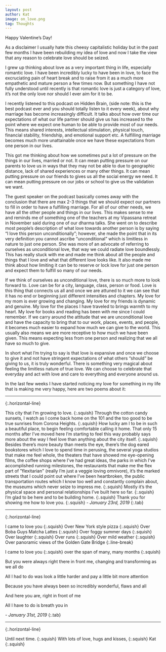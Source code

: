 ```yaml
---
layout: post
author: Kat
image: on_love.png
tag: Thoughts
---
```

Happy Valentine’s Day! 

As a disclaimer I usually hate this cheesy capitalistic holiday but in the past few months I have been rebuilding my idea of love and now I take the view that any reason to celebrate love should be seized.

I grew up thinking about love as a very important thing in life, especially romantic love. I have been incredibly lucky to have been in love, to face the excruciating pain of heart break and to raise from it as a much more empathetic and mature person a few times now. But something I have not fully understood until recently is that romantic love is just a category of love, it’s not the only love nor should I ever aim for it to be.

I recently listened to this podcast on Hidden Brain, (side note: this is the best podcast ever and you should totally listen to it every week), about why marriage has become increasingly difficult. It talks about how over time our expectations of what our life partner should give us has increased to the point where we expect one human to be able to provide most of our needs. This means shared interests, intellectual stimulation, physical touch, financial stability, friendship, and emotional support etc. A fulfilling marriage becomes much more unattainable once we have these expectations from one person in our lives.

This got me thinking about how we sometimes put a lot of pressure on the things in our lives, married or not. It can mean putting pressure on our parents to love us in ways that they may not be able to due to geographic distance, lack of shared experiences or many other things. It can mean putting pressure on our friends to gives us all the social energy we need. It can mean putting pressure on our jobs or school to give us the validation we want.

The guest speaker on the podcast basically comes away with the conclusion that there are max 2-3 things that we should expect our partners to fill in order to have a fulfilling marriage. For all of our other needs, we have all the other people and things in our lives. This makes sense to me and reminds me of something one of the teachers at my Vipassana retreat in November said during one of our dharma talks. She went on to describe most people’s description of what love towards another person is by saying “I love this person unconditionally”; however, she made the point that in its very definition you cannot ascribe “unconditional” which is limitless in nature to just one person. She was more of an advocate of referring to ourselves as unconditional love, that way we could radiate love boundlessly. This has really stuck with me and made me think about all the people and things that I love and what that different love looks like. It also made me think about how limiting it can be to reserve or lock love for just one person and expect them to fulfill so many of our needs.

If we think of ourselves as unconditional love, there is so much more to look forward to. Love can be for a city, language, class, person or food. Love is this thing that connects us all and once we are attuned to it we can see that it has no end or beginning just different intensities and chapters. My love for my mom is ever growing and changing. My love for my friends is dynamic and genuine. My love for the places I have traveled to brings warmth to my heart. My love for books and reading has been with me since I could remember. If we carry around the attitude that we are unconditional love and have the capacity to bring that to our work, places, events, and people, it becomes much easier to expand how much we can give to the world. This usually also means we are more receptive to how much we have been given. This means expecting less from one person and realizing that we all have so much to give. 

In short what I’m trying to say is that love is expansive and once we choose to give it and not have stringent expectations of what others “should” be giving to us, it is truly wonderful. There is something very magical about feeling the limitless nature of true love. We can choose to celebrate that everyday and act with love and care to everything and everyone around us.

In the last few weeks I have started noticing my love for something in my life that is making me very happy, here are two poems about it:

---
{:.horizontal-line}

This city that I’m growing to love.
{:.squish}
Through the cotton candy sunsets, I watch as I come back home on the 101 and the too good to be true sunrises from Corona Heights.
{:.squish}
How lucky am I to be in such a beautiful place, to begin feeling comfortable calling it home. That only 15 months after I’ve moved here I’m starting to feel this way probably says more about the way I feel love than anything about the city itself.
{:.squish}
Besides there’s more beauty than meets the eye, there’s the dog eared bookstores which I love to spend time in perusing, the several yoga studios that make me feel whole, the theaters that have showed me eye-opening films, the coffee shops where I’ve had great ideas, the parks in which I’ve accomplished running milestones, the restaurants that make me the flex part of "flexitarian" (really I’m just a veggie loving omnivore), it’s the marked streets that I could point out where I’ve been heartbroken, the public transportation routes which I know too well and constantly complain about, the museums which never seize to impress me.
{:.squish}
Mostly it’s the physical space and personal relationships I’ve built here so far. 
{:.squish}
I’m glad to be here and to be building home. 
{:.squish}
Thank you for showing me how to love you.
{:.squish}
*- January 23rd, 2019*
{:.tab}

---
{:.horizontal-line}

I came to love you
{:.squish}
Over New York style pizza
{:.squish}
Over Boba Guys Matcha Lattes
{:.squish}
Over foggy summer days
{:.squish}
Over laughter
{:.squish}
Over runs
{:.squish}
Over mild weather
{:.squish}
Over panoramic views of the Golden Gate Bridge
{:.line-break}

I came to love you
{:.squish}
over the span of many, many months
{:.squish}

But you were always right there in front me, changing and transforming as we all do


All I had to do was look a little harder and pay a little bit more attention

Because you have always been so incredibly wonderful, flaws and all

And here you are, right in front of me

All I have to do is breath you in

*- January 31st, 2019*
{:.tab}

---
{:.horizontal-line}

Until next time. 
{:.squish}
With lots of love, hugs and kisses,
{:.squish}
Kat 
{:.squish}
